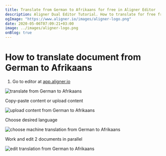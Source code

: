 ```yaml
---
title: Translate from German to Afrikaans for free in Aligner Editor
description: Aligner Dual Editor Tutorial. How to translate for free from German to Afrikaans. Aligner is multilingual document management platform. 
ogImage: "https://www.aligner.io/images/aligner-logo.png"
date: 2020-05-06T07:09:21+03:00
image: ../images/aligner-logo.png
onBlog: true
---
```


# How to translate document from German to Afrikaans

1. Go to editor at [app.aligner.io](https://app.aligner.io "Aligner App web page")

![translate from German to Afrikaans](../aligner-blank-editor.png "translate from German to Afrikaans")

Copy-paste content or upload content

![upload content from German to Afrikaans](../aligner-uploaded-document.png "upload content from German to Afrikaans")

Choose desired language

![choose machine translation from German to Afrikaans](../aligner-language-dropdown.png "choose machine translation from German to Afrikaans")

Work and edit 2 documents in parallel

![edit translation from German to Afrikaans](../aligner-double-sitded-editor.png "edit translation from German to Afrikaans")

